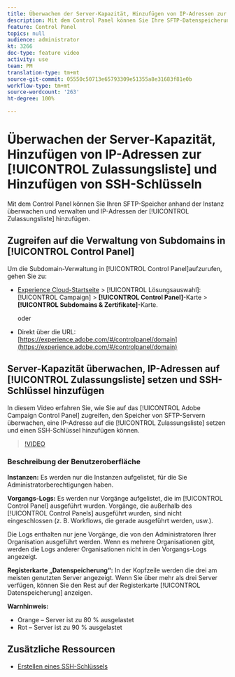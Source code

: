 ```yaml
---
title: Überwachen der Server-Kapazität, Hinzufügen von IP-Adressen zur Zulassungsliste und Hinzufügen von SSH-Schlüsseln
description: Mit dem Control Panel können Sie Ihre SFTP-Datenspeicherung nach Instanz überwachen und verwalten und IP-Adressen auf die Zulassungslisten setzen.
feature: Control Panel
topics: null
audience: administrator
kt: 3266
doc-type: feature video
activity: use
team: PM
translation-type: tm+mt
source-git-commit: 05550c50713e65793309e51355a8e31683f81e0b
workflow-type: tm+mt
source-wordcount: '263'
ht-degree: 100%

---
```



# Überwachen der Server-Kapazität, Hinzufügen von IP-Adressen zur [!UICONTROL Zulassungsliste] und Hinzufügen von SSH-Schlüsseln

Mit dem Control Panel können Sie Ihren SFTP-Speicher anhand der Instanz überwachen und verwalten und IP-Adressen der [!UICONTROL Zulassungsliste] hinzufügen.

## Zugreifen auf die Verwaltung von Subdomains in [!UICONTROL Control Panel]

Um die Subdomain-Verwaltung in [!UICONTROL Control Panel]aufzurufen, gehen Sie zu:

* [Experience Cloud-Startseite](https://experience.adobe.com/#/home) > [!UICONTROL Lösungsauswahl]: [!UICONTROL Campaign] > **[!UICONTROL Control Panel]**-Karte > **[!UICONTROL Subdomains &amp; Zertifikate]**-Karte.

   oder
* Direkt über die URL: [https://experience.adobe.com/#/controlpanel/domain](https://experience.adobe.com/#/controlpanel/domain)

## Server-Kapazität überwachen, IP-Adressen auf [!UICONTROL Zulassungsliste] setzen und SSH-Schlüssel hinzufügen

In diesem Video erfahren Sie, wie Sie auf das [!UICONTROL Adobe Campaign Control Panel] zugreifen, den Speicher von SFTP-Servern überwachen, eine IP-Adresse auf die [!UICONTROL Zulassungsliste] setzen und einen SSH-Schlüssel hinzufügen können.

>[!VIDEO](https://video.tv.adobe.com/v/27270?quality=12)

### Beschreibung der Benutzeroberfläche

**Instanzen:** Es werden nur die Instanzen aufgelistet, für die Sie Administratorberechtigungen haben.

**Vorgangs-Logs:** Es werden nur Vorgänge aufgelistet, die im [!UICONTROL Control Panel] ausgeführt wurden. Vorgänge, die außerhalb des [!UICONTROL Control Panels] ausgeführt wurden, sind nicht eingeschlossen (z. B. Workflows, die gerade ausgeführt werden, usw.).

Die Logs enthalten nur jene Vorgänge, die von den Administratoren Ihrer Organisation ausgeführt werden. Wenn es mehrere Organisationen gibt, werden die Logs anderer Organisationen nicht in den Vorgangs-Logs angezeigt.

**Registerkarte „Datenspeicherung“:** In der Kopfzeile werden die drei am meisten genutzten Server angezeigt. Wenn Sie über mehr als drei Server verfügen, können Sie den Rest auf der Registerkarte [!UICONTROL Datenspeicherung] anzeigen.

**Warnhinweis:**

* Orange – Server ist zu 80 % ausgelastet
* Rot – Server ist zu 90 % ausgelastet

## Zusätzliche Ressourcen

* [Erstellen eines SSH-Schlüssels](./generate-ssh-key.md)
